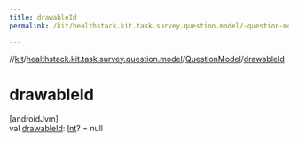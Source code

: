 ```yaml
---
title: drawableId
permalink: /kit/healthstack.kit.task.survey.question.model/-question-model/drawable-id.html

---
```

//[kit](/kit.html)/[healthstack.kit.task.survey.question.model](../index.html)/[QuestionModel](index.html)/[drawableId](drawable-id.html)



# drawableId



[androidJvm]\
val [drawableId](drawable-id.html): [Int](https://kotlinlang.org/api/latest/jvm/stdlib/kotlin/-int/index.html)? = null




